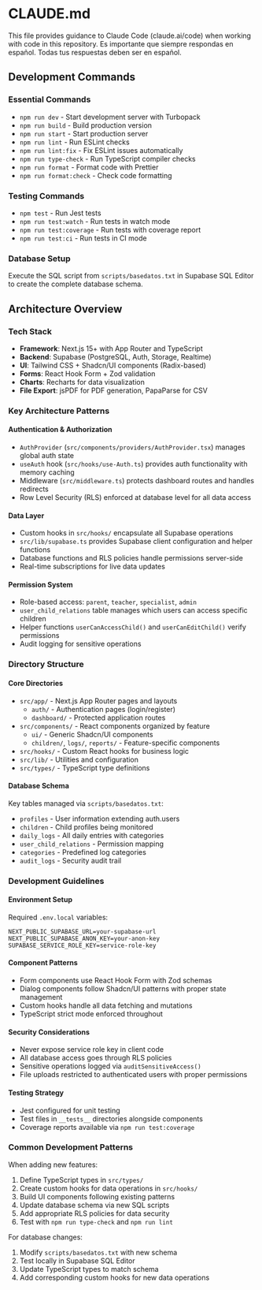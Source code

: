 # CLAUDE.md

This file provides guidance to Claude Code (claude.ai/code) when working with code in this repository.
Es importante que siempre respondas en español. Todas tus respuestas deben ser en español.

## Development Commands

### Essential Commands
- `npm run dev` - Start development server with Turbopack
- `npm run build` - Build production version  
- `npm run start` - Start production server
- `npm run lint` - Run ESLint checks
- `npm run lint:fix` - Fix ESLint issues automatically
- `npm run type-check` - Run TypeScript compiler checks
- `npm run format` - Format code with Prettier
- `npm run format:check` - Check code formatting

### Testing Commands
- `npm test` - Run Jest tests
- `npm run test:watch` - Run tests in watch mode
- `npm run test:coverage` - Run tests with coverage report
- `npm run test:ci` - Run tests in CI mode

### Database Setup
Execute the SQL script from `scripts/basedatos.txt` in Supabase SQL Editor to create the complete database schema.

## Architecture Overview

### Tech Stack
- **Framework**: Next.js 15+ with App Router and TypeScript
- **Backend**: Supabase (PostgreSQL, Auth, Storage, Realtime)
- **UI**: Tailwind CSS + Shadcn/UI components (Radix-based)
- **Forms**: React Hook Form + Zod validation
- **Charts**: Recharts for data visualization
- **File Export**: jsPDF for PDF generation, PapaParse for CSV

### Key Architecture Patterns

#### Authentication & Authorization
- `AuthProvider` (`src/components/providers/AuthProvider.tsx`) manages global auth state
- `useAuth` hook (`src/hooks/use-Auth.ts`) provides auth functionality with memory caching
- Middleware (`src/middleware.ts`) protects dashboard routes and handles redirects
- Row Level Security (RLS) enforced at database level for all data access

#### Data Layer
- Custom hooks in `src/hooks/` encapsulate all Supabase operations
- `src/lib/supabase.ts` provides Supabase client configuration and helper functions
- Database functions and RLS policies handle permissions server-side
- Real-time subscriptions for live data updates

#### Permission System
- Role-based access: `parent`, `teacher`, `specialist`, `admin`
- `user_child_relations` table manages which users can access specific children
- Helper functions `userCanAccessChild()` and `userCanEditChild()` verify permissions
- Audit logging for sensitive operations

### Directory Structure

#### Core Directories
- `src/app/` - Next.js App Router pages and layouts
  - `auth/` - Authentication pages (login/register)
  - `dashboard/` - Protected application routes
- `src/components/` - React components organized by feature
  - `ui/` - Generic Shadcn/UI components
  - `children/`, `logs/`, `reports/` - Feature-specific components
- `src/hooks/` - Custom React hooks for business logic
- `src/lib/` - Utilities and configuration
- `src/types/` - TypeScript type definitions

#### Database Schema
Key tables managed via `scripts/basedatos.txt`:
- `profiles` - User information extending auth.users
- `children` - Child profiles being monitored
- `daily_logs` - All daily entries with categories
- `user_child_relations` - Permission mapping
- `categories` - Predefined log categories
- `audit_logs` - Security audit trail

### Development Guidelines

#### Environment Setup
Required `.env.local` variables:
```
NEXT_PUBLIC_SUPABASE_URL=your-supabase-url
NEXT_PUBLIC_SUPABASE_ANON_KEY=your-anon-key
SUPABASE_SERVICE_ROLE_KEY=service-role-key
```

#### Component Patterns
- Form components use React Hook Form with Zod schemas
- Dialog components follow Shadcn/UI patterns with proper state management
- Custom hooks handle all data fetching and mutations
- TypeScript strict mode enforced throughout

#### Security Considerations
- Never expose service role key in client code
- All database access goes through RLS policies
- Sensitive operations logged via `auditSensitiveAccess()`
- File uploads restricted to authenticated users with proper permissions

#### Testing Strategy
- Jest configured for unit testing
- Test files in `__tests__` directories alongside components
- Coverage reports available via `npm run test:coverage`

### Common Development Patterns

When adding new features:
1. Define TypeScript types in `src/types/`
2. Create custom hooks for data operations in `src/hooks/`
3. Build UI components following existing patterns
4. Update database schema via new SQL scripts
5. Add appropriate RLS policies for data security
6. Test with `npm run type-check` and `npm run lint`

For database changes:
1. Modify `scripts/basedatos.txt` with new schema
2. Test locally in Supabase SQL Editor
3. Update TypeScript types to match schema
4. Add corresponding custom hooks for new data operations